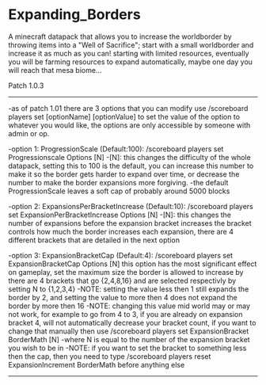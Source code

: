 # Expanding_Borders
A minecraft datapack that allows you to increase the worldborder by throwing items into a "Well of Sacrifice"; start with a small worldborder and increase it as much as you can! starting with limited resources, eventually you will be farming resources to expand automatically, maybe one day you will reach that mesa biome...

Patch 1.0.3
___________________________________________________________________________________________________________________________
-as of patch 1.01 there are 3 options that you can modify
	use /scoreboard players set [optionName] [optionValue]
		to set the value of the option to whatever you would like, the options
		are only accessible by someone with admin or op.

-option 1: ProgressionScale (Default:100): /scoreboard players set Progressionscale Options [N]
	-[N]: this changes the difficulty of the whole datapack, setting this to 100 is
	the default, you can increase this number to make it so the border gets harder
	to expand over time, or decrease the number to make the border expansions more
	forgiving.
	-the default ProgressionScale leaves a soft cap of probably around 5000 blocks

-option 2: ExpansionsPerBracketIncrease (Default:10): /scoreboard players set ExpansionPerBracketIncrease Options [N]
	-[N]: this changes the number of expansions before the expansion bracket increases
	the bracket controls how much the border increases each expansion, there are 4 different brackets 
	that are detailed in the next option

-option 3: ExpansionBracketCap (Default:4): /scoreboard players set ExpansionBracketCap Options [N]
	this option has the most significant effect on gameplay, set the maximum size the border is allowed
	to increase by there are 4 brackets that go {2,4,8,16} and are selected respectivly by setting N to
	{1,2,3,4}
	-NOTE: setting the value less then 1 still expands the border by 2, and setting the value to more then
	4 does not expand the border by more then 16
	-NOTE: changing this value mid world may or may not work, for example to go from 4 to 3, if you are already
	on expansion bracket 4, will not automatically decrease your bracket count, if you want to change that manually
	then use /scoreboard players set ExpansionBracket BorderMath [N]
		-where N is equal to the number of the expansion bracket you wish to be in
		-NOTE: if you want to set the bracket to something less then the cap, then you need to type
			/scoreboard players reset ExpansionIncrement BorderMath
		before anything else

___________________________________________________________________________________________________________________________
